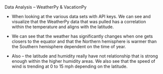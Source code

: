 Data Analysis – WeatherPy & VacationPy


* When looking at the various data sets with API keys. We can see and visualize that the WeatherPy data that was pulled has a correlation within the temperature and aligns with the latitude.

* We can see that the weather has significantly changes when one gets closers to the equator and that the Northern hemisphere is warmer than the Southern hemisphere dependent on the time of year. 

* Also – the latitude and humidity really have not relationship that is strong enough within the higher humidity areas. We also see that the speed of wind is trending at 0 to 15 mph depending on the latitude. 
